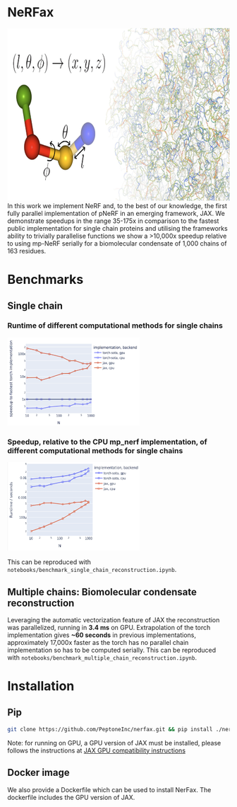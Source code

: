# NeRFax
<img src="https://github.com/PeptoneInc/nerfax/blob/main/data/NeRFax-cover.jpg" width="801" height="390">   
In this work we implement NeRF and, to the best of our knowledge, the first fully parallel implementation of pNeRF in an emerging framework, JAX. We demonstrate speedups in the range 35-175x in comparison to the fastest public implementation for single chain proteins and utilising the frameworks ability to trivially parallelise functions we show a >10,000x speedup relative to using mp-NeRF serially for a biomolecular condensate of 1,000 chains of 163 residues.

# Benchmarks
## Single chain
### Runtime of different computational methods for single chains  
<img src="https://github.com/PeptoneInc/nerfax/blob/main/data/speedup.png" width="300" height="200">     

### Speedup, relative to the CPU mp_nerf implementation, of different computational methods for single chains  
<img src="https://github.com/PeptoneInc/nerfax/blob/main/data/timings.png" width="300" height="200">   

This can be reproduced with `notebooks/benchmark_single_chain_reconstruction.ipynb`.
## Multiple chains: Biomolecular condensate reconstruction
Leveraging the automatic vectorization feature of JAX the reconstruction was parallelized, running in **3.4 ms** on GPU. Extrapolation of the torch implementation gives **~60 seconds** in previous implementations, approximately 17,000x faster as the torch has no parallel chain implementation so has to be computed serially. This can be reproduced with `notebooks/benchmark_multiple_chain_reconstruction.ipynb`.

# Installation
## Pip
```bash
git clone https://github.com/PeptoneInc/nerfax.git && pip install ./nerfax[optional]
```
Note: for running on GPU, a GPU version of JAX must be installed, please follows the instructions at [JAX GPU compatibility instructions](https://github.com/google/jax#pip-installation-gpu-cuda)
## Docker image
We also provide a Dockerfile which can be used to install NerFax. The dockerfile includes the GPU version of JAX.








<!-- # Improvements on mp_nerf
- mp_nerf in pytorch places each residue relative to a non unit reference frame, this adds an extra matrix-matrix multiplication relative to SMP-NeRF which places relative to the unit reference frame.
- Most of the NeRF algorithm is trivially parallel, except the calculation of rotation matrices and translational offset which relate each residue to the previous. MP_NeRF implements the rotation matrix calculation as a for loop, causing O(N) runtime. SMP_NeRF leverages the fact matrix-matrix multiplication is associative A(BC)==(AB)C so an associative scan, a simple primitive in JAX, can be used which scales with O(log(N)).
- JAX has convenient just-in-time compilation of functions, accelerating evaluation
- The atoms are placed N->CA->C rather than CA->C->N. This means the N of the first residue is placed, which is absent in mp_nerf
- The CB of the first residue is incorrectly placed in mp_nerf, this bug is fixed here.
 -->
